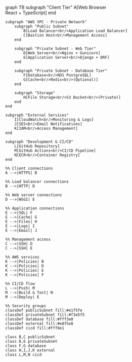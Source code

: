 graph TB
    subgraph "Client Tier"
        A[Web Browser<br/>React + TypeScript]
    end
    
    subgraph "AWS VPC - Private Network"
        subgraph "Public Subnet"
            B[Load Balancer<br/>Application Load Balancer]
            C[Bastion Host<br/>Management Access]
        end
        
        subgraph "Private Subnet - Web Tier"
            D[Web Server<br/>Nginx + Gunicorn]
            E[Application Server<br/>Django + DRF]
        end
        
        subgraph "Private Subnet - Database Tier"
            F[Database<br/>RDS PostgreSQL]
            G[Cache<br/>Redis<br/>(Optional)]
        end
        
        subgraph "Storage"
            H[File Storage<br/>S3 Bucket<br/>(Private)]
        end
    end
    
    subgraph "External Services"
        I[CloudWatch<br/>Monitoring & Logs]
        J[SES<br/>Email Notifications]
        K[IAM<br/>Access Management]
    end
    
    subgraph "Development & CI/CD"
        L[GitHub Repository]
        M[GitHub Actions<br/>CI/CD Pipeline]
        N[ECR<br/>Container Registry]
    end
    
    %% Client connections
    A -->|HTTPS| B
    
    %% Load balancer connections
    B -->|HTTP| D
    
    %% Web server connections
    D -->|WSGI| E
    
    %% Application connections
    E -->|SQL| F
    E -->|Cache| G
    E -->|Files| H
    E -->|Logs| I
    E -->|Email| J
    
    %% Management access
    C -->|SSH| D
    C -->|SSH| E
    
    %% AWS services
    K -->|Policies| B
    K -->|Policies| D
    K -->|Policies| E
    K -->|Policies| F
    
    %% CI/CD flow
    L -->|Push| M
    M -->|Build & Test| N
    M -->|Deploy| E
    
    %% Security groups
    classDef publicSubnet fill:#e1f5fe
    classDef privateSubnet fill:#f3e5f5
    classDef database fill:#fff3e0
    classDef external fill:#e8f5e8
    classDef cicd fill:#fff8e1
    
    class B,C publicSubnet
    class D,E privateSubnet
    class F,G database
    class H,I,J,K external
    class L,M,N cicd